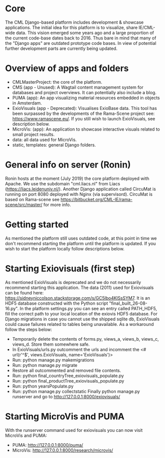 # Core
The CML Django-based platform includes development & showcase applications. 
The initial idea for this platform is to visualize, share IE/CML-wide data. This vision emerged some years ago and a large proportion of the current code-base dates back to 2016.
Thus bare in mind that many of the "Django apps" are outdated prototype code bases. In view of potential further development parts are currently being updated.

# Overview of apps and folders
* CMLMasterProject: the core of the platform.
* CMS (app - Unused): A Wagtail content management system for databases and project overviews. It can potentially also include a blog.
* PUMA (app): An app visualizing material resources embedded in objects in Amsterdam.
* ExioVisuals (app - Deprecated): Visualises ExioBase data. This tool has been surpassed by the developments of the Rama-Scene project see: https://www.ramascene.eu/. 
If you still wish to launch ExioVisuals, see description below.
* MicroVis: (app): An application to showcase interactive visuals related to small project results.
* data:  all data used for MicroVis.
* static, templates: general Django folders.

# General info on server (Ronin)
Ronin hosts at the moment (July 2019) the core platform deployed with Apache. We use the subdomain "cml.liacs.nl" from Liacs (https://liacs.leidenuniv.nl/). Another Django application called CircuMat is running 
on port 8080 deployed with Nginx (via supervisord). CircuMat is based on Rama-scene see https://bitbucket.org/CML-IE/rama-scene/src/master/ for more info.

# Getting started
As mentioned the platform still uses outdated code, at this point in time we don't recommend starting the platform until the platform is updated. If you wish to start the platform locally follow descriptions below.

# Starting Exiovisuals (first step)
As mentioned ExioVisuals is deprecated and we do not necessarily recommend starting this application. 
The data (2011) used for Exiovisuals can be found here: https://sidneyniccolson.stackstorage.com/s/GC5lbo4KlSsSYM7. It is an HDF5 database constructed with the Python script "final_built_26-08-16.py".
In the platform settings.py you can see an entry called PATH_HDF5, fill the correct path to your local location of the exiovis HDF5 database.
For Django migrations in case you cannot use the shipped sqlite db, ExioVisuals could cause failures related to tables being unavailable. As a workaround follow the steps below:
* Temporarily delete the contents of forms.py, views_a, views_b, views_c, views_d. Store them somewhere safe. 
* In ExioVisuals/urls.py outcomment the urls and incomment the <# url(r'^$', views.ExioVisuals, name='ExioVisuals')>
* Run: python manage.py makemigrations
* Run: python manage.py migrate
* Restore all outcommented and removed file contents.
* Run: python final_countryTree_exiovisuals_populate.py
* Run: python final_productTree_exiovisuals_populate.py 
* Run: python yearsPopulate.py 
* Run: python manage.py collectstatic
Finally python manage.py runserver and go to http://127.0.0.1:8000/exiovisuals/

# Starting MicroVis and PUMA 
With the runserver command used for exiovisuals you can now visit MicroVis and PUMA:
* PUMA: http://127.0.0.1:8000/puma/
* MicroVis: http://127.0.0.1:8000/research/microvis/
